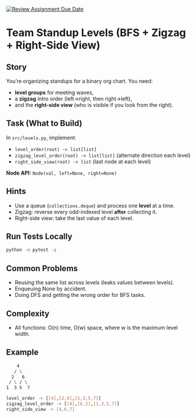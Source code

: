[![Review Assignment Due Date](https://classroom.github.com/assets/deadline-readme-button-22041afd0340ce965d47ae6ef1cefeee28c7c493a6346c4f15d667ab976d596c.svg)](https://classroom.github.com/a/bGoygCWz)
# Team Standup Levels (BFS + Zigzag + Right-Side View)

## Story
You’re organizing standups for a binary org chart. You need:
- **level groups** for meeting waves,
- a **zigzag** intro order (left→right, then right→left),
- and the **right-side view** (who is visible if you look from the right).

## Task (What to Build)
In `src/levels.py`, implement:
- `level_order(root) -> list[list]`
- `zigzag_level_order(root) -> list[list]` (alternate direction each level)
- `right_side_view(root) -> list` (last node at each level)

**Node API:** `Node(val, left=None, right=None)`

## Hints
- Use a queue (`collections.deque`) and process one **level** at a time.
- Zigzag: reverse every odd-indexed level **after** collecting it.
- Right-side view: take the last value of each level.

## Run Tests Locally
```bash
python -m pytest -q
```

## Common Problems

- Reusing the same list across levels (leaks values between levels).
- Enqueuing None by accident.
- Doing DFS and getting the wrong order for BFS tasks.

## Complexity
- All functions: O(n) time, O(w) space, where w is the maximum level width.

## Example
```bash
    4
   / \
  2   6
 / \ / \
1  3 5  7

level_order -> [[4],[2,6],[1,3,5,7]]
zigzag_level_order -> [[4],[6,2],[1,3,5,7]]
right_side_view -> [4,6,7]
```